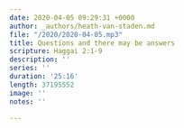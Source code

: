 ```yaml
---
date: 2020-04-05 09:29:31 +0000
author: _authors/heath-van-staden.md
file: "/2020/2020-04-05.mp3"
title: Questions and there may be answers
scripture: Haggai 2:1-9
description: ''
series: ''
duration: '25:16'
length: 37195552
image: ''
notes: ''

---
```

